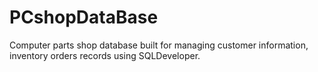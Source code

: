 # PCshopDataBase
Computer parts shop database built for managing customer information, inventory orders  records using SQLDeveloper.
